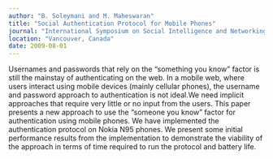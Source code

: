 ```yaml
---
author: "B. Soleymani and M. Maheswaran"
title: "Social Authentication Protocol for Mobile Phones"
journal: "International Symposium on Social Intelligence and Networking (SIN-09)"
location: "Vancouver, Canada"
date: 2009-08-01
---
```

Usernames and passwords that rely on the “something you know” factor is still the mainstay of authenticating on the web. In a mobile web, where users interact using mobile devices (mainly cellular phones), the username and password approach to authentication is not ideal.We need implicit approaches that require very little or no input from the users. This paper presents a new approach to use the “someone you know” factor for authentication using mobile phones. We have implemented the authentication protocol on Nokia N95 phones. We present some initial performance results from the implementation to demonstrate the viability of the approach in terms of time required to run the protocol and battery life.